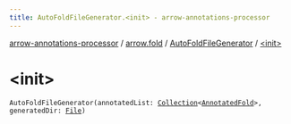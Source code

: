 ```yaml
---
title: AutoFoldFileGenerator.<init> - arrow-annotations-processor
---
```


[arrow-annotations-processor](../../index.html) / [arrow.fold](../index.html) / [AutoFoldFileGenerator](index.html) / [&lt;init&gt;](./-init-.html)

# &lt;init&gt;

`AutoFoldFileGenerator(annotatedList: `[`Collection`](https://kotlinlang.org/api/latest/jvm/stdlib/kotlin.collections/-collection/index.html)`<`[`AnnotatedFold`](../-annotated-fold/index.html)`>, generatedDir: `[`File`](http://docs.oracle.com/javase/6/docs/api/java/io/File.html)`)`